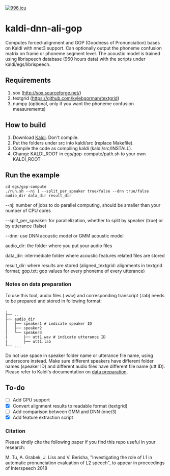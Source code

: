 [![996.icu](https://img.shields.io/badge/link-996.icu-red.svg)](https://996.icu)

# kaldi-dnn-ali-gop
Computes forced-alignment and GOP (Goodness of Pronunciation) bases on Kaldi with nnet3 support. Can optionally output the phoneme confusion matrix on frame or phoneme segment level. The acoustic model is trained using librispeech database (960 hours data) with the scripts under kaldi/egs/librispeech.

## Requirements
1. sox (http://sox.sourceforge.net/)
2. textgrid (https://github.com/kylebgorman/textgrid)
3. numpy (optional, only if you want the phoneme confusion measurements)

## How to build
1. Download [Kaldi](https://github.com/kaldi-asr/kaldi). Don't compile.
2. Put the folders under src into kaldi/src (replace Makefile).
3. Compile the code as compiling kaldi (kaldi/src/INSTALL).
4. Change KALDI_ROOT in egs/gop-compute/path.sh to your own KALDI_ROOT

## Run the example
```
cd egs/gop-compute
./run.sh --nj 1 --split_per_speaker true/false --dnn true/false audio_dir data_dir result_dir
```

--nj: number of jobs to do parallel computing, should be smaller than your number of CPU cores

--split_per_speaker: for parallelization, whether to split by speaker (true) or by utterance (false)

--dnn: use DNN acoustic model or GMM acoustic model

audio_dir: the folder where you put your audio files

data_dir: intermediate folder where acoustic features related files are stored

result_dir: where results are stored (aligned_textgrid: alignments in textgrid format; gop.txt: gop values for every phoneme of every utterance)

### Notes on data preparation
To use this tool, audio files (.wav) and corresponding transcript (.lab) needs to be prepared and stored in following format:

```
.
├── ...
├── audio_dir                   
│   ├── speaker1 # indicate speaker ID          
│   ├── speaker2         
│   └── speaker3
|       ├── utt1.wav # indicate utterance ID
|       ├── utt1.lab 
└── ...
```

Do not use space in speaker folder name or utterance file name, using underscore instead. Make sure different speakers have different folder names (speaker ID) and different audio files have different file name (utt ID). Please refer to Kaldi's documentation on [data preparation](http://kaldi-asr.org/doc/data_prep.html).

## To-do
- [ ] Add GPU support
- [x] Convert alignment results to readable format (textgrid)
- [ ] Add comparison between GMM and DNN (nnet3)
- [x] Add feature extraction script

### Citation

Please kindly cite the following paper if you find this repo useful in your research:

M. Tu, A. Grabek, J. Liss and V. Berisha, "Investigating the role of L1 in automatic pronunciation evaluation of L2 speech", to appear in proceedings of Interspeech 2018
